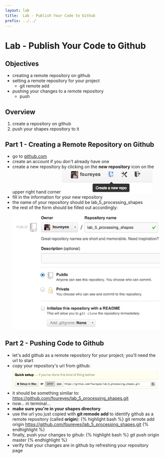 ```yaml
---
layout: lab
title:  Lab - Publish Your Code to Github
prefix: ../../
---
```

# Lab - Publish Your Code to Github

## Objectives

* creating a remote repository on github
* setting a remote repository for your project
	* git remote add
* pushing your changes to a remote repository
	* push

## Overview

1. create a repository on github
2. push your shapes repository to it

## Part 1 - Creating a Remote Repository on Github

* go to [github.com](github.com)
* create an account if you don't already have one
* create a new repository by clicking on the __new repository__ icon on the upper right hand corner
![create a new repository](lab_2_github_new_repo.png)
* fill in the information for your new repository
* the name of your repository should be lab_5_processing_shapes
* the rest of the form should be filled out accordingly:
![name new repository](lab_2_github_name_repo.png)

## Part 2 - Pushing Code to Github
* let's add github as a remote repository for your project; you'll need the url to start
* copy your repository's url from github:
![repo url](lab_2_github_repo_url.png)
* it should be something similar to:  https://github.com/foureyes/lab_5_processing_shapes.git
* now... in terminal...
* __make sure you're in your shapes directory__
* use the url you just copied with __git remode add__ to identify github as a remote repository (called __origin__):
{% highlight bash %}
git remote add origin https://github.com/foureyes/lab_5_processing_shapes.git
{% endhighlight %}
* finally, push your changes to gihub:
{% highlight bash %}
git push origin master
{% endhighlight %}
* verify that your changes are in github by refreshing your repository page
